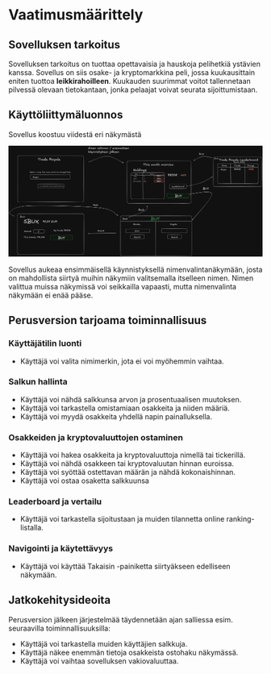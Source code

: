 # Vaatimusmäärittely

## Sovelluksen tarkoitus

Sovelluksen tarkoitus on tuottaa opettavaisia ja hauskoja pelihetkiä ystävien kanssa. Sovellus on siis osake- ja kryptomarkkina peli, jossa kuukausittain eniten tuottoa **leikkirahoilleen**. Kuukauden suurimmat voitot tallennetaan pilvessä olevaan tietokantaan, jonka pelaajat voivat seurata sijoittumistaan.

## Käyttöliittymäluonnos

Sovellus koostuu viidestä eri näkymästä

![](./kuvat/kayttoliittymaluonnos.png)

Sovellus aukeaa ensimmäisellä käynnistyksellä nimenvalintanäkymään, josta on mahdollista siirtyä muihin näkymiin valitsemalla itselleen nimen. Nimen valittua muissa näkymissä voi seikkailla vapaasti, mutta nimenvalinta näkymään ei enää pääse.

## Perusversion tarjoama toiminnallisuus

### Käyttäjätilin luonti

- Käyttäjä voi valita nimimerkin, jota ei voi myöhemmin vaihtaa.

### Salkun hallinta

- Käyttäjä voi nähdä salkkunsa arvon ja prosentuaalisen muutoksen.
- Käyttäjä voi tarkastella omistamiaan osakkeita ja niiden määriä.
- Käyttäjä voi myydä osakkeita yhdellä napin painalluksella.

### Osakkeiden ja kryptovaluuttojen ostaminen

- Käyttäjä voi hakea osakkeita ja kryptovaluuttoja nimellä tai tickerillä.
- Käyttäjä voi nähdä osakkeen tai kryptovaluutan hinnan euroissa.
- Käyttäjä voi syöttää ostettavan määrän ja nähdä kokonaishinnan.
- Käyttäjä voi ostaa osaketta salkkuunsa

### Leaderboard ja vertailu

- Käyttäjä voi tarkastella sijoitustaan ja muiden tilannetta online ranking-listalla.

### Navigointi ja käytettävyys

- Käyttäjä voi käyttää Takaisin -painiketta siirtyäkseen edelliseen näkymään.

## Jatkokehitysideoita

Perusversion jälkeen järjestelmää täydennetään ajan salliessa esim. seuraavilla toiminnallisuuksilla:

- Käyttäjä voi tarkastella muiden käyttäjien salkkuja.
- Käyttäjä näkee enemmän tietoja osakkeista ostohaku näkymässä.
- Käyttäjä voi vaihtaa sovelluksen vakiovaluuttaa.
